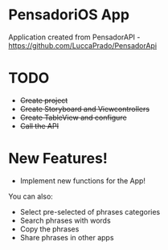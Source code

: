 # PensadoriOS App


Application created from PensadorAPI - https://github.com/LuccaPrado/PensadorApi

# TODO
  - ~~Create project~~
  - ~~Create Storyboard and Viewcontrollers~~
  - ~~Create TableView and configure~~
  - ~~Call the API~~

# New Features!

  - Implement new functions for the App!


You can also:
  - Select pre-selected of phrases categories
  - Search phrases with words
  - Copy the phrases
  - Share phrases in other apps
